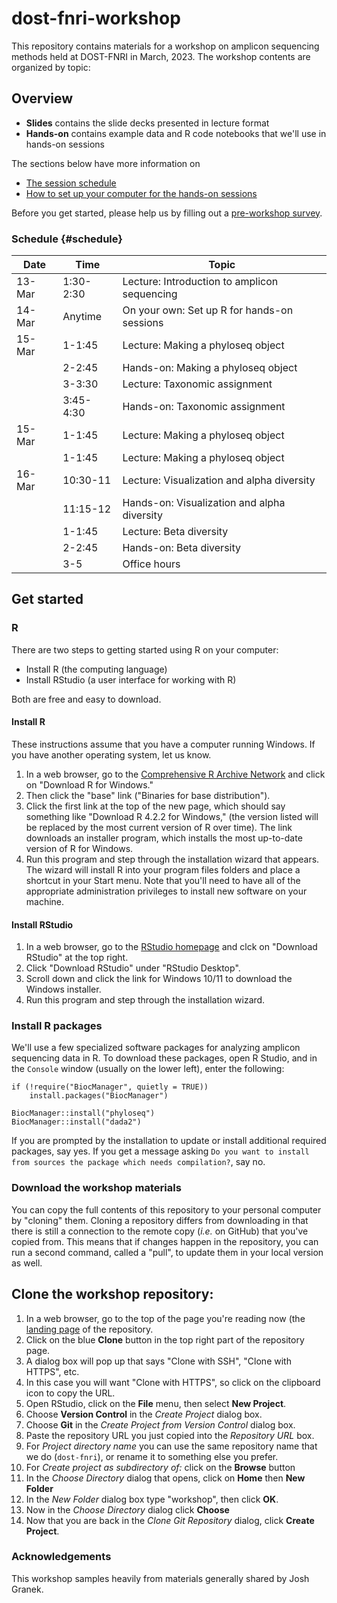 # dost-fnri-workshop

This repository contains materials for a workshop on amplicon sequencing methods held at DOST-FNRI in March, 2023. The workshop contents are organized by topic:

## Overview

-   **Slides** contains the slide decks presented in lecture format
-   **Hands-on** contains example data and R code notebooks that we'll use in hands-on sessions

The sections below have more information on 

- [The session schedule](#schedule) 
- [How to set up your computer for the hands-on sessions](###%20Install%20RStudio)

Before you get started, please help us by filling out a [pre-workshop survey](https://tinyurl.com/pre-duke-workshop).

### Schedule {#schedule}

| Date   | Time      | Topic                                        |
|--------|-----------|----------------------------------------------|
| 13-Mar | 1:30-2:30 | Lecture: Introduction to amplicon sequencing |
| 14-Mar | Anytime   | On your own: Set up R for hands-on sessions  |
| 15-Mar | 1-1:45    | Lecture: Making a phyloseq object            |
|        | 2-2:45    | Hands-on: Making a phyloseq object           |
|        | 3-3:30    | Lecture: Taxonomic assignment                |
|        | 3:45-4:30 | Hands-on: Taxonomic assignment               |
| 15-Mar | 1-1:45    | Lecture: Making a phyloseq object            |
|        | 1-1:45    | Lecture: Making a phyloseq object            |
| 16-Mar | 10:30-11  | Lecture: Visualization and alpha diversity   |
|        | 11:15-12  | Hands-on: Visualization and alpha diversity  |
|        | 1-1:45    | Lecture: Beta diversity                      |
|        | 2-2:45    | Hands-on: Beta diversity                     |
|        | 3-5       | Office hours                                 |

## Get started

### R

There are two steps to getting started using R on your computer:

-   Install R (the computing language)
-   Install RStudio (a user interface for working with R)

Both are free and easy to download.

#### Install R

These instructions assume that you have a computer running Windows. If you have another operating system, let us know.

1.  In a web browser, go to the [Comprehensive R Archive Network](https://cloud.r-project.org) and click on "Download R for Windows."
2.  Then click the "base" link ("Binaries for base distribution").
3.  Click the first link at the top of the new page, which should say something like "Download R 4.2.2 for Windows," (the version listed will be replaced by the most current version of R over time). The link downloads an installer program, which installs the most up-to-date version of R for Windows.
4.  Run this program and step through the installation wizard that appears. The wizard will install R into your program files folders and place a shortcut in your Start menu. Note that you'll need to have all of the appropriate administration privileges to install new software on your machine.

#### Install RStudio

1.  In a web browser, go to the [RStudio homepage](https://posit.co/products/open-source/rstudio/) and clck on "Download RStudio" at the top right.
2.  Click "Download RStudio" under "RStudio Desktop".
3.  Scroll down and click the link for Windows 10/11 to download the Windows installer.
4.  Run this program and step through the installation wizard.

### Install R packages

We'll use a few specialized software packages for analyzing amplicon sequencing data in R. To download these packages, open R Studio, and in the `Console` window (usually on the lower left), enter the following:

    if (!require("BiocManager", quietly = TRUE))
        install.packages("BiocManager")

    BiocManager::install("phyloseq")
    BiocManager::install("dada2")

If you are prompted by the installation to update or install additional required packages, say yes. If you get a message asking `Do you want to install from sources the package which needs compilation?`, say no.

### Download the workshop materials

You can copy the full contents of this repository to your personal computer by "cloning" them. Cloning a repository differs from downloading in that there is still a connection to the remote copy (*i.e.* on GitHub) that you've copied from. This means that if changes happen in the repository, you can run a second command, called a "pull", to update them in your local version as well.

## Clone the workshop repository:

1.  In a web browser, go to the top of the page you're reading now (the [landing page](https://github.com/bpetrone/dost-fnri-workshop) of the repository.
2.  Click on the blue **Clone** button in the top right part of the repository page.
3.  A dialog box will pop up that says "Clone with SSH", "Clone with HTTPS", etc.
4.  In this case you will want "Clone with HTTPS", so click on the clipboard icon to copy the URL.
5.  Open RStudio, click on the **File** menu, then select **New Project**.
6.  Choose **Version Control** in the *Create Project* dialog box.
7.  Choose **Git** in the *Create Project from Version Control* dialog box.
8.  Paste the repository URL you just copied into the *Repository URL* box.
9.  For *Project directory name* you can use the same repository name that we do (`dost-fnri`), or rename it to something else you prefer.
10. For *Create project as subdirectory of:* click on the **Browse** button
11. In the *Choose Directory* dialog that opens, click on **Home** then **New Folder**
12. In the *New Folder* dialog box type "workshop", then click **OK**.
13. Now in the *Choose Directory* dialog click **Choose**
14. Now that you are back in the *Clone Git Repository* dialog, click **Create Project**.

### Acknowledgements

This workshop samples heavily from materials generally shared by Josh Granek.
